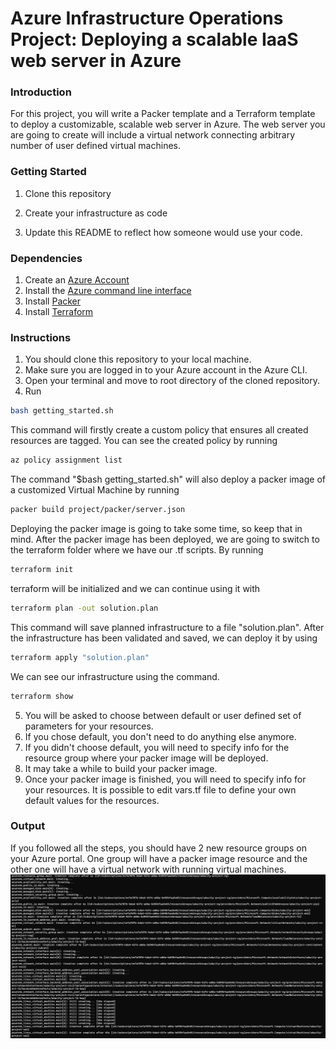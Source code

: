 # Azure Infrastructure Operations Project: Deploying a scalable IaaS web server in Azure

### Introduction
For this project, you will write a Packer template and a Terraform template to deploy a customizable, scalable web server in Azure.
The web server you are going to create will include a virtual network connecting arbitrary number of user defined virtual machines.

### Getting Started
1. Clone this repository

2. Create your infrastructure as code

3. Update this README to reflect how someone would use your code.

### Dependencies
1. Create an [Azure Account](https://portal.azure.com) 
2. Install the [Azure command line interface](https://docs.microsoft.com/en-us/cli/azure/install-azure-cli?view=azure-cli-latest)
3. Install [Packer](https://www.packer.io/downloads)
4. Install [Terraform](https://www.terraform.io/downloads.html)

### Instructions
1. You should clone this repository to your local machine.
2. Make sure you are logged in to your Azure account in the Azure CLI.
3. Open your terminal and move to root directory of the cloned repository.
4. Run
```bash
bash getting_started.sh
```
This command will firstly create a custom policy that ensures all created resources are tagged.
You can see the created policy by running
```bash
az policy assignment list
```
The command "$bash getting_started.sh" will also deploy a packer image of a customized Virtual Machine by running
```bash
packer build project/packer/server.json
```
Deploying the packer image is going to take some time, so keep that in mind.
After the packer image has been deployed, we are going to switch to the terraform folder where we have our .tf scripts.
By running
```bash
terraform init
```
terraform will be initialized and we can continue using it with
```bash
terraform plan -out solution.plan
```
This command will save planned infrastructure to a file "solution.plan".
After the infrastructure has been validated and saved, we can deploy it by using
```bash
terraform apply "solution.plan"
```
We can see our infrastructure using the command.
```bash
terraform show
```

5. You will be asked to choose between default or user defined set of parameters for your resources.
6. If you chose default, you don't need to do anything else anymore.
7. If you didn't choose default, you will need to specify info for the resource group where your packer image will be deployed.
8. It may take a while to build your packer image.
9. Once your packer image is finished, you will need to specify info for your resources.
It is possible to edit vars.tf file to define your own default values for the resources.


### Output
If you followed all the steps, you should have 2 new resource groups on your Azure portal.
One group will have a packer image resource and the other one will have a virtual network with running virtual machines.
![image](project/terraform/terraform_apply_success.PNG)
